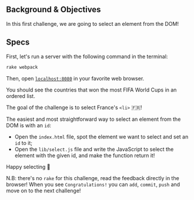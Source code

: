## Background & Objectives

In this first challenge, we are going to select an element from the DOM!

## Specs

First, let's run a server with the following command in the terminal:

```bash
rake webpack
```

Then, open [`localhost:8080`](http://localhost:8080) in your favorite web browser.

You should see the countries that won the most FIFA World Cups in an ordered list.

The goal of the challenge is to select France's `<li>` 🇫🇷!

The easiest and most straightforward way to select an element from the DOM is with an `id`:

- Open the `index.html` file, spot the element we want to select and set an `id` to it;
- Open the `lib/select.js` file and write the JavaScript to select the element with the given id, and make the function return it!

Happy selecting 🎣

N.B: there's no `rake` for this challenge, read the feedback directly in the browser! When you see `Congratulations!` you can `add`, `commit`, `push` and move on to the next challenge!
